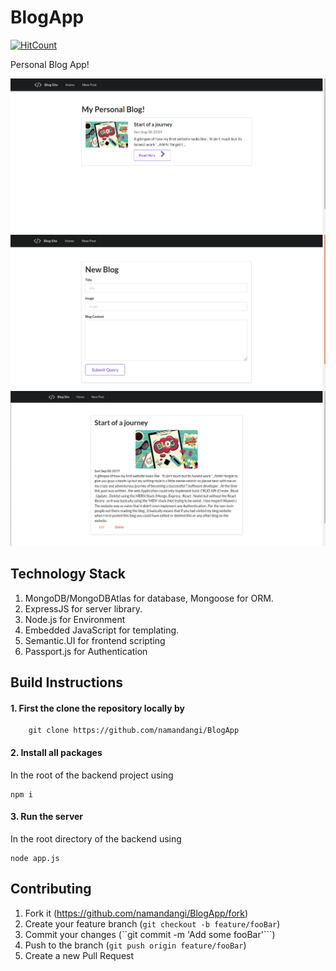 # BlogApp

[![HitCount](http://hits.dwyl.io/namandangi/BlogApp.svg)](http://hits.dwyl.io/namandangi/BlogApp)

Personal Blog App!

![](https://github.com/namandangi/BlogApp/blob/master/public/docs/Screenshot%20from%202020-01-15%2023-24-58.png)
![](https://github.com/namandangi/BlogApp/blob/master/public/docs/Screenshot%20from%202020-01-15%2023-25-19.png)
![](https://github.com/namandangi/BlogApp/blob/master/public/docs/Screenshot%20from%202020-01-15%2023-29-26.png)

## Technology Stack

1.  MongoDB/MongoDBAtlas for database, Mongoose for ORM.
2.  ExpressJS for server library.
3.  Node.js for Environment
3.  Embedded JavaScript for templating.
4.  Semantic.UI for frontend scripting 
5.  Passport.js for Authentication

## Build Instructions 
 
 #### 1. First the clone the repository locally by 
  ```
      git clone https://github.com/namandangi/BlogApp
  ```
 #### 2. Install all packages 
 
   In the root of the backend project using
  ```
  npm i
  ```
 #### 3. Run the server
 
   In the root directory of the backend using 
   ```
   node app.js
   ```
   
  ## Contributing
  
   1. Fork it (https://github.com/namandangi/BlogApp/fork)
   2. Create your feature branch  (```git checkout -b feature/fooBar```)
   3. Commit your changes (``git commit -m 'Add some fooBar'```)
   4. Push to the branch (```git push origin feature/fooBar```)
   5. Create a new Pull Request
